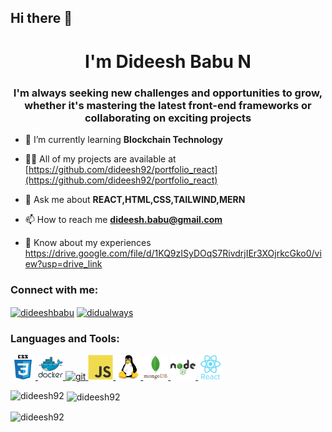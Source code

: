 ## Hi there 👋

<h1 align="center">I'm Dideesh Babu N</h1>
<h3 align="center">I'm always seeking new challenges and opportunities to grow, whether it's mastering the latest front-end frameworks or collaborating on exciting projects</h3>


- 🌱 I’m currently learning **Blockchain Technology**

- 👨‍💻 All of my projects are available at [https://github.com/dideesh92/portfolio_react](https://github.com/dideesh92/portfolio_react)

- 💬 Ask me about **REACT,HTML,CSS,TAILWIND,MERN**

- 📫 How to reach me **dideesh.babu@gmail.com**

- 📄 Know about my experiences https://drive.google.com/file/d/1KQ9zISyDOqS7RivdrjIEr3XOjrkcGko0/view?usp=drive_link

<h3 align="left">Connect with me:</h3>
<p align="left">
<a href="https://linkedin.com/in/dideeshbabu" target="blank"><img align="center" src="https://raw.githubusercontent.com/rahuldkjain/github-profile-readme-generator/master/src/images/icons/Social/linked-in-alt.svg" alt="dideeshbabu" height="30" width="40" /></a>
<a href="https://instagram.com/didualways" target="blank"><img align="center" src="https://raw.githubusercontent.com/rahuldkjain/github-profile-readme-generator/master/src/images/icons/Social/instagram.svg" alt="didualways" height="30" width="40" /></a>
</p>

<h3 align="left">Languages and Tools:</h3>
<p align="left"> <a href="https://www.w3schools.com/css/" target="_blank" rel="noreferrer"> <img src="https://raw.githubusercontent.com/devicons/devicon/master/icons/css3/css3-original-wordmark.svg" alt="css3" width="40" height="40"/> </a> <a href="https://www.docker.com/" target="_blank" rel="noreferrer"> <img src="https://raw.githubusercontent.com/devicons/devicon/master/icons/docker/docker-original-wordmark.svg" alt="docker" width="40" height="40"/> </a> <a href="https://git-scm.com/" target="_blank" rel="noreferrer"> <img src="https://www.vectorlogo.zone/logos/git-scm/git-scm-icon.svg" alt="git" width="40" height="40"/> </a> <a href="https://developer.mozilla.org/en-US/docs/Web/JavaScript" target="_blank" rel="noreferrer"> <img src="https://raw.githubusercontent.com/devicons/devicon/master/icons/javascript/javascript-original.svg" alt="javascript" width="40" height="40"/> </a> <a href="https://www.linux.org/" target="_blank" rel="noreferrer"> <img src="https://raw.githubusercontent.com/devicons/devicon/master/icons/linux/linux-original.svg" alt="linux" width="40" height="40"/> </a> <a href="https://www.mongodb.com/" target="_blank" rel="noreferrer"> <img src="https://raw.githubusercontent.com/devicons/devicon/master/icons/mongodb/mongodb-original-wordmark.svg" alt="mongodb" width="40" height="40"/> </a> <a href="https://nodejs.org" target="_blank" rel="noreferrer"> <img src="https://raw.githubusercontent.com/devicons/devicon/master/icons/nodejs/nodejs-original-wordmark.svg" alt="nodejs" width="40" height="40"/> </a> <a href="https://reactjs.org/" target="_blank" rel="noreferrer"> <img src="https://raw.githubusercontent.com/devicons/devicon/master/icons/react/react-original-wordmark.svg" alt="react" width="40" height="40"/> </a> </p>

<p><img align="left" src="https://github-readme-stats.vercel.app/api/top-langs?username=dideesh92&show_icons=true&locale=en&layout=compact" alt="dideesh92" /></p>

<p>&nbsp;<img align="center" src="https://github-readme-stats.vercel.app/api?username=dideesh92&show_icons=true&locale=en" alt="dideesh92" /></p>

<p><img align="center" src="https://github-readme-streak-stats.herokuapp.com/?user=dideesh92&" alt="dideesh92" /></p>

